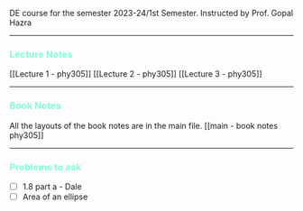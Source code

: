 
DE course for the semester 2023-24/1st Semester. 
Instructed by Prof. Gopal Hazra 

---

### <span  style = "color:AquaMarine">Lecture Notes</span>

[[Lecture 1 - phy305]]
[[Lecture 2 - phy305]]
[[Lecture 3 - phy305]]



<hr>

### <span  style = "color:AquaMarine">Book Notes</span>

All the layouts of the book notes are in the main file. 
[[main - book notes  phy305]]


<hr>

### <span  style = "color:AquaMarine">Problems to ask </span>
- [ ] 1.8 part a - Dale
- [ ] Area of an ellipse
